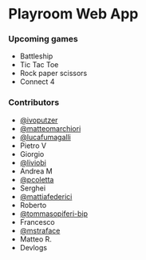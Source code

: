 # Playroom Web App

### Upcoming games

- Battleship
- Tic Tac Toe
- Rock paper scissors
- Connect 4

### Contributors

- [@ivoputzer](https://github.com/ivoputzer)
- [@matteomarchiori](https://github.com/matteomarchiori)
- [@lucafumagalli](https://github.com/lucafumagalli)
- Pietro V
- Giorgio
- [@liviobi](https://github.com/liviobi)
- Andrea M
- [@pcoletta](https://github.com/pcoletta)
- Serghei
- [@mattiafederici](https://github.com/mattiafederici)
- Roberto
- [@tommasopiferi-bip](https://github.com/tommasopiferi-bip)
- Francesco
- [@mstraface](https://github.com/mstraface)
- Matteo R.
- Devlogs
